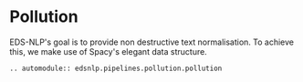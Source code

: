 # Pollution

EDS-NLP's goal is to provide non destructive text normalisation. To achieve this, we make use of Spacy's elegant data structure.

```{eval-rst}
.. automodule:: edsnlp.pipelines.pollution.pollution
```
